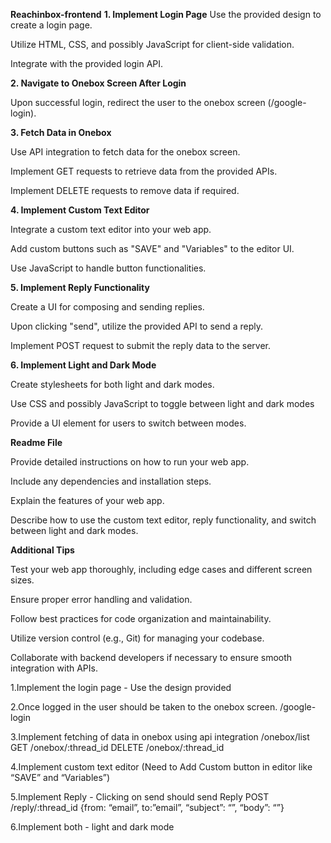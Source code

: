 
**Reachinbox-frontend**
**1. Implement Login Page**
Use the provided design to create a login page.

Utilize HTML, CSS, and possibly JavaScript for client-side validation.

Integrate with the provided login API.

 

**2. Navigate to Onebox Screen After Login**

Upon successful login, redirect the user to the onebox screen (/google-login).

**3. Fetch Data in Onebox**

Use API integration to fetch data for the onebox screen.

Implement GET requests to retrieve data from the provided APIs.

Implement DELETE requests to remove data if required.

**4. Implement Custom Text Editor**

Integrate a custom text editor into your web app.

Add custom buttons such as "SAVE" and "Variables" to the editor UI.

Use JavaScript to handle button functionalities.

**5. Implement Reply Functionality**

Create a UI for composing and sending replies.

Upon clicking "send", utilize the provided API to send a reply.

Implement POST request to submit the reply data to the server.

**6. Implement Light and Dark Mode**

Create stylesheets for both light and dark modes.

Use CSS and possibly JavaScript to toggle between light and dark modes

Provide a UI element for users to switch between modes.

**Readme File**

Provide detailed instructions on how to run your web app.

Include any dependencies and installation steps.

Explain the features of your web app.

Describe how to use the custom text editor, reply functionality, and switch between light and dark modes.

**Additional Tips**

Test your web app thoroughly, including edge cases and different screen sizes.

Ensure proper error handling and validation.

Follow best practices for code organization and maintainability.

Utilize version control (e.g., Git) for managing your codebase.

Collaborate with backend developers if necessary to ensure smooth integration with APIs.

 

1.Implement the login page - Use the design provided

2.Once logged in the user should be taken to the onebox screen. /google-login

3.Implement fetching of data in onebox using api integration /onebox/list GET /onebox/:thread_id DELETE /onebox/:thread_id

4.Implement custom text editor (Need to Add Custom button in editor like “SAVE” and “Variables”)

5.Implement Reply - Clicking on send should send Reply POST /reply/:thread_id {from: “email”, to:”email”, “subject”: “”, “body”: “”}

6.Implement both - light and dark mode
